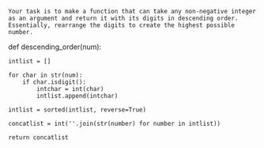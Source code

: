 ```
Your task is to make a function that can take any non-negative integer as an argument and return it with its digits in descending order. Essentially, rearrange the digits to create the highest possible number.
```

def descending_order(num):

    intlist = []

    for char in str(num):
        if char.isdigit():
            intchar = int(char)
            intlist.append(intchar)

    intlist = sorted(intlist, reverse=True)

    concatlist = int(''.join(str(number) for number in intlist))
    
    return concatlist
